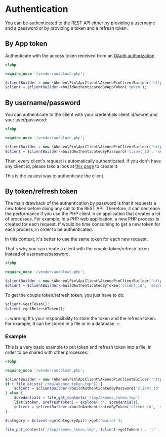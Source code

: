 # Authentication

You can be authenticated to the REST API either by providing a username and a password or by providing a token and a refresh token.

## By App token

Authenticate with the access token received from an [OAuth authorization](/apps/authentication-and-authorization.html#token-success-response).

```php
<?php

require_once '/vendor/autoload.php';

$clientBuilder = new \Akeneo\Pim\ApiClient\AkeneoPimClientBuilder('http://localhost/');
$client = $clientBuilder->buildAuthenticatedByAppToken('token');
```

## By username/password

You can authenticate to the client with your credentials client id/secret and your user/password:

```php
<?php

require_once '/vendor/autoload.php';

$clientBuilder = new \Akeneo\Pim\ApiClient\AkeneoPimClientBuilder('http://localhost/');
$client = $clientBuilder->buildAuthenticatedByPassword('client_id', 'secret', 'admin', 'admin');
```

Then, every client's request is automatically authenticated.
If you don't have any client id, please take a look at [this page](/documentation/authentication.html#client-idsecret-generation) to create it.

This is the easiest way to authenticate the client.

## By token/refresh token

The main drawback of the authentication by password is that it requests a new token before doing any call to the REST API. Therefore, it can decrease the performance if you use the PHP client in an application that creates a lot of processes.
For example, in a PHP web application, a new PHP process is created for each request. If would be time consuming to get a new token for each process, in order to be authenticated.

In this context, it's better to use the same token for each new request.

That's why you can create a client with the couple token/refresh token instead of username/password.

```php
<?php

require_once '/vendor/autoload.php';

$clientBuilder = new \Akeneo\Pim\ApiClient\AkeneoPimClientBuilder('http://localhost/');
$client = $clientBuilder->buildAuthenticatedByToken('client_id', 'secret', 'token', 'refresh_token');
```

To get the couple token/refresh token, you just have to do:
```php
$client->getToken();
$client->getRefreshToken();
```

::: warning
It's your responsibility to store the token and the refresh token.
For example, it can be stored in a file or in a database.
:::

### Example

This is a very basic example to put token and refresh token into a file, in order to be shared with other processes:

```php
<?php

require_once '/vendor/autoload.php';

$clientBuilder = new \Akeneo\Pim\ApiClient\AkeneoPimClientBuilder('http://localhost/');
if (!file_exists('/tmp/akeneo_token.tmp')) {
    $client = $clientBuilder->buildAuthenticatedByPassword('client_id', 'secret', 'admin', 'admin');
} else {
    $credentials = file_get_contents('/tmp/akeneo_token.tmp');
    list($token, $refreshToken) = explode(':', $credentials);
    $client = $clientBuilder->buildAuthenticatedByToken('client_id', 'secret', $token, $refreshToken);
}

$category = $client->getCategoryApi()->get('master');

file_put_contents('/tmp/akeneo_token.tmp', $client->getToken() . ':' . $client->getRefreshToken());
```

